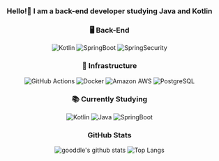 <h3 align="center">Hello!👋 I am a back-end developer studying Java and Kotlin</h3>
<div align="center">

<h3 align="center">🖥️ Back-End</h3>
<div align="center">
  
  ![Kotlin](https://img.shields.io/badge/kotlin-%237F52FF.svg?style=for-the-badge&logo=kotlin&logoColor=white)
  ![SpringBoot](https://img.shields.io/badge/SpringBoot-%6DB33FF.svg?style=for-the-badge&logo=springboot&logoColor=white)
  ![SpringSecurity](https://img.shields.io/badge/SpringSecurity-%6DB33FF.svg?style=for-the-badge&logo=springsecurity&logoColor=white)
</div>

<h3 align="center">🔧 Infrastructure</h3>
<div align="center">
  
  ![GitHub Actions](https://img.shields.io/badge/github_actions-%232088FF.svg?style=for-the-badge&logo=githubactions&logoColor=white)
  ![Docker](https://img.shields.io/badge/docker-%230db7ed.svg?style=for-the-badge&logo=docker&logoColor=white)
  ![Amazon AWS](https://img.shields.io/badge/Amazon_AWS-FF9900?style=for-the-badge&logo=amazonaws&logoColor=white)
  ![PostgreSQL](https://img.shields.io/badge/PostgreSQL-316192?style=for-the-badge&logo=postgresql&logoColor=white)
</div>

<h3 align="center">📚 Currently Studying</h3>
<div align="center">
  
  ![Kotlin](https://img.shields.io/badge/kotlin-%237F52FF.svg?style=for-the-badge&logo=kotlin&logoColor=white)
  ![Java](https://img.shields.io/badge/Java-ED8B00?style=for-the-badge&logo=openjdk&logoColor=white)
  ![SpringBoot](https://img.shields.io/badge/SpringBoot-%6DB33FF.svg?style=for-the-badge&logo=springboot&logoColor=white)
</div>

<h3 align="center">GitHub Stats</h3>
<div align="center">

![gooddle's github stats](https://github-readme-stats.vercel.app/api?username=gooddle)
![Top Langs](https://github-readme-stats.vercel.app/api/top-langs/?username=gooddle&layout=compact)

</div>
